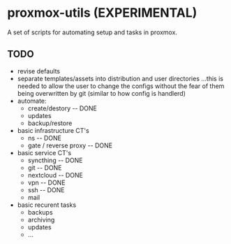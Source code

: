 # proxmox-utils (EXPERIMENTAL)

A set of scripts for automating setup and tasks in proxmox.

## TODO
- revise defaults
- separate templates/assets into distribution and user directories
  ...this is needed to allow the user to change the configs without the 
  fear of them being overwritten by git (similar to how config is handlerd)
- automate:
  - create/destory -- DONE
  - updates
  - backup/restore
- basic infrastructure CT's
  - ns -- DONE
  - gate / reverse proxy -- DONE
- basic service CT's
  - syncthing -- DONE
  - git -- DONE
  - nextcloud -- DONE
  - vpn -- DONE
  - ssh -- DONE
  - mail
- basic recurent tasks
  - backups
  - archiving
  - updates
  - ...



